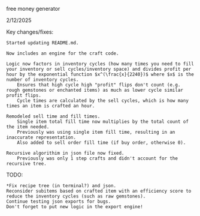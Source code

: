 free money generator


2/12/2025

Key changes/fixes:

    Started updating README.md.

    Now includes an engine for the craft code.

    Logic now factors in inventory cycles (how many times you need to fill your inventory or sell cycles/inventory space) and divides profit per hour by the exponential function $x^(\frac{x}{2240})$ where $x$ is the number of inventory cycles.
        Ensures that high cycle high "profit" flips don't count (e.g. rough gemstones or enchanted items) as much as lower cycle similar profit flips.
        Cycle times are calculated by the sell cycles, which is how many times an item is crafted an hour.

    Remodeled sell time and fill times.
        Single item total fill time now multiplies by the total count of the item needed.
        Previously was using single item fill time, resulting in an inaccurate representation.
        Also added to sell order fill time (if buy order, otherwise 0).

    Recursive algorithim in json file now fixed.
        Previously was only 1 step crafts and didn't account for the recursive tree.

TODO:

    *Fix recipe tree (in terminal?) and json.
    Reconsider subitems based on crafted item with an efficiency score to reduce the inventory cycles (such as raw gemstones).
    Continue testing json exports for bugs.
    Don't forget to put new logic in the export engine!
    
